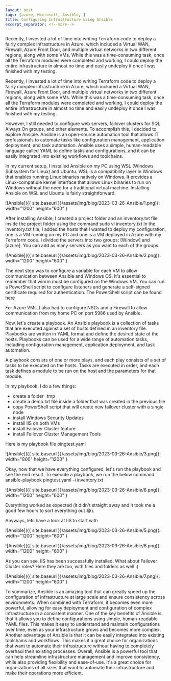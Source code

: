 ```yaml
---
layout: post
tags: [azure, Microsoft, Ansible, ]
title: Configuring Infrastructure using Ansible
excerpt_separator: <!--more-->
---
```

Recently, I invested a lot of time into writing Terraform code to deploy a fairly complex infrastructure in Azure, which included a Virtual WAN, Firewall, Azure Front Door, and multiple virtual networks in two different regions, along with some VMs. While this was a time-consuming task, once all the Terraform modules were completed and working, I could deploy the entire infrastructure in almost no time and easily undeploy it once I was finished with my testing.

<!--more-->

Recently, I invested a lot of time into writing Terraform code to deploy a fairly complex infrastructure in Azure, which included a Virtual WAN, Firewall, Azure Front Door, and multiple virtual networks in two different regions, along with some VMs. While this was a time-consuming task, once all the Terraform modules were completed and working, I could deploy the entire infrastructure in almost no time and easily undeploy it once I was finished with my testing.

However, I still needed to configure web servers, failover clusters for SQL Always On groups, and other elements. To accomplish this, I decided to explore Ansible.
Ansible is an open-source automation tool that allows IT professionals to automate tasks like configuration management, application deployment, and task automation. Ansible uses a simple, human-readable language called YAML to define tasks and configurations, and it can be easily integrated into existing workflows and toolchains.

In my current setup, I installed Ansible on my PC using WSL (Windows Subsystem for Linux) and Ubuntu. WSL is a compatibility layer in Windows that enables running Linux binaries natively on Windows. It provides a Linux-compatible kernel interface that allows Linux binaries to run on Windows without the need for a traditional virtual machine.
Installing Ansible on WSL and Ubuntu is fairly straightforward.

![Ansible]({{ site.baseurl }}/assets/img/blog/2023-03-26-Ansible/1.png){: width="1200" height="600" }

After installing Ansible, I created a project folder and an inventory.txt file inside the project folder using the command
sudo vi inventory.txt
In the inventory.txt file, I added the hosts that I wanted to deploy my configuration, one is a VM running on my PC and one is a VM deployed in Azure with my Terraform code.
I divided the servers into two groups: [Window] and [azure]. You can add as many servers as you want to each of the groups.

![Ansible]({{ site.baseurl }}/assets/img/blog/2023-03-26-Ansible/2.png){: width="1200" height="600" }

The next step was to configure a variable for each VM to allow communication between Ansible and Windows OS. It's essential to remember that winrm must be configured on the Windows VM. You can run a PowerShell script to configure listeners and generate a self-signed certificate required for authentication. The PowerShell script can be found [here](https://raw.githubusercontent.com/ansible/ansible/devel/examples/scripts/ConfigureRemotingForAnsible.ps1)

For Azure VMs, I also had to configure NSGs and a Firewall to allow communication from my home PC on port 5986 used by Ansible.

Now, let's create a playbook. An Ansible playbook is a collection of tasks that are executed against a set of hosts defined in an inventory file. Playbooks are written in YAML format and define the desired state of the hosts. Playbooks can be used for a wide range of automation tasks, including configuration management, application deployment, and task automation.

A playbook consists of one or more plays, and each play consists of a set of tasks to be executed on the hosts. Tasks are executed in order, and each task defines a module to be run on the host and the parameters for that module.

In my playbook, I do a few things:
+ create a folder _tmp
+ create a demo.txt file inside a folder that was created in the previous file
+ copy PowerShell script that will create new failover cluster with a single node
+ install Windows Security Updates
+ install IIS on both VMs
+ install Failover Cluster feature
+ install Failover Cluster Management Tools

Here is my playbook file pingtest.yaml

![Ansible]({{ site.baseurl }}/assets/img/blog/2023-03-26-Ansible/3.png){: width="800" height="1200" }

Okay, now that we have everything configured, let's run the playbook and see the end result. To execute a playbook, we run the below command:
 ansible-playbook pingtest.yaml -i inventory.txt

![Ansible]({{ site.baseurl }}/assets/img/blog/2023-03-26-Ansible/8.png){: width="1200" height="600" }

Everything worked as expected (it didn't straight away and it took me a good few hours to sort everything out 😂).

Anyways, lets have a look at IIS to start with

![Ansible]({{ site.baseurl }}/assets/img/blog/2023-03-26-Ansible/5.png){: width="1200" height="600" }

![Ansible]({{ site.baseurl }}/assets/img/blog/2023-03-26-Ansible/6.png){: width="1200" height="600" }

As you can see, IIS has been successfully installed. What about Failover Cluster roles? Here they are too, with files and folders as well :)

![Ansible]({{ site.baseurl }}/assets/img/blog/2023-03-26-Ansible/7.png){: width="1200" height="600" }

To summarize, Ansible is an amazing tool that can greatly speed up the configuration of infrastructure at large scale and ensure consistency across environments. When combined with Terraform, it becomes even more powerful, allowing for easy deployment and configuration of complex infrastructure in a consistent manner.
One of the key benefits of Ansible is that it allows you to define configurations using simple, human-readable YAML files. This makes it easy to understand and maintain configurations over time, even as your infrastructure grows and becomes more complex.
Another advantage of Ansible is that it can be easily integrated into existing toolchains and workflows. This makes it a great choice for organizations that want to automate their infrastructure without having to completely overhaul their existing processes.
Overall, Ansible is a powerful tool that can help streamline infrastructure management and improve consistency, while also providing flexibility and ease-of-use. It's a great choice for organizations of all sizes that want to automate their infrastructure and make their operations more efficient.
